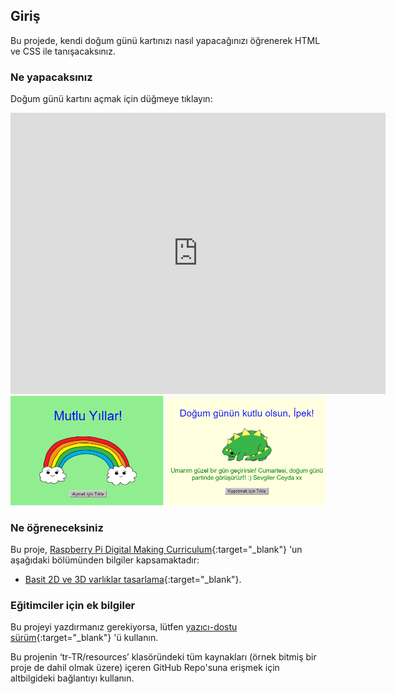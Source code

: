 ## Giriş

Bu projede, kendi doğum günü kartınızı nasıl yapacağınızı öğrenerek HTML ve CSS ile tanışacaksınız.

### Ne yapacaksınız

Doğum günü kartını açmak için düğmeye tıklayın:

<div class="trinket">
  <iframe src="https://trinket.io/embed/html/7414adad6c?outputOnly=true&start=result" width="600" height="450" frameborder="0" marginwidth="0" marginheight="0" allowfullscreen>
  </iframe>
  <img src="images/birthday-final.png">
</div>

### Ne öğreneceksiniz

Bu proje, [Raspberry Pi Digital Making Curriculum](http://rpf.io/curriculum){:target="_blank"} 'un aşağıdaki bölümünden bilgiler kapsamaktadır:

+ [Basit 2D ve 3D varlıklar tasarlama](https://www.raspberrypi.org/curriculum/design/creator){:target="_blank"}.

### Eğitimciler için ek bilgiler

Bu projeyi yazdırmanız gerekiyorsa, lütfen [yazıcı-dostu sürüm](https://projects.raspberrypi.org/tr-TR/projects/happy-birthday/print){:target="_blank"} 'ü kullanın.

Bu projenin ‘tr-TR/resources’ klasöründeki tüm kaynakları (örnek bitmiş bir proje de dahil olmak üzere) içeren GitHub Repo'suna erişmek için altbilgideki bağlantıyı kullanın.